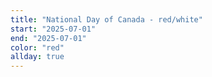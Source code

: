 ```yaml
---
title: "National Day of Canada - red/white"
start: "2025-07-01"
end: "2025-07-01"
color: "red"
allday: true
---
```


